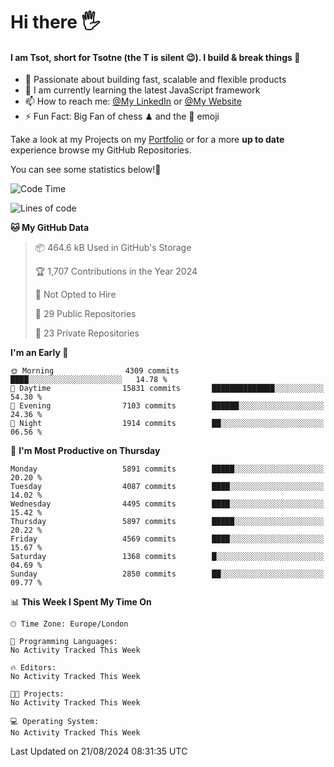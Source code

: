 # Hi there :raised_hand_with_fingers_splayed:
#### I am Tsot, short for Tsotne (the T is silent :wink:). I build & break things :space_invader:
- :telescope: Passionate about building fast, scalable and flexible products
- :seedling: I am currently learning the latest JavaScript framework 
- :mailbox: How to reach me: [@My LinkedIn](https://www.linkedin.com/in/tsotne-gvadzabia/) or [@My Website](https://tsotne.co.uk/contact)
- :zap: Fun Fact: Big Fan of chess ♟ and the 👾 emoji

Take a look at my Projects on my [Portfolio](https://tsotne.co.uk/) or for a more **up to date** experience browse my GitHub Repositories.

You can see some statistics below!:space_invader:
<!--START_SECTION:waka-->
![Code Time](http://img.shields.io/badge/Code%20Time-761%20hrs%202%20mins-blue)

![Lines of code](https://img.shields.io/badge/From%20Hello%20World%20I%27ve%20Written-11.4%20million%20lines%20of%20code-blue)

**🐱 My GitHub Data** 

> 📦 464.6 kB Used in GitHub's Storage 
 > 
> 🏆 1,707 Contributions in the Year 2024
 > 
> 🚫 Not Opted to Hire
 > 
> 📜 29 Public Repositories 
 > 
> 🔑 23 Private Repositories 
 > 
**I'm an Early 🐤** 

```text
🌞 Morning                4309 commits        ████░░░░░░░░░░░░░░░░░░░░░   14.78 % 
🌆 Daytime                15831 commits       ██████████████░░░░░░░░░░░   54.30 % 
🌃 Evening                7103 commits        ██████░░░░░░░░░░░░░░░░░░░   24.36 % 
🌙 Night                  1914 commits        ██░░░░░░░░░░░░░░░░░░░░░░░   06.56 % 
```
📅 **I'm Most Productive on Thursday** 

```text
Monday                   5891 commits        █████░░░░░░░░░░░░░░░░░░░░   20.20 % 
Tuesday                  4087 commits        ████░░░░░░░░░░░░░░░░░░░░░   14.02 % 
Wednesday                4495 commits        ████░░░░░░░░░░░░░░░░░░░░░   15.42 % 
Thursday                 5897 commits        █████░░░░░░░░░░░░░░░░░░░░   20.22 % 
Friday                   4569 commits        ████░░░░░░░░░░░░░░░░░░░░░   15.67 % 
Saturday                 1368 commits        █░░░░░░░░░░░░░░░░░░░░░░░░   04.69 % 
Sunday                   2850 commits        ██░░░░░░░░░░░░░░░░░░░░░░░   09.77 % 
```


📊 **This Week I Spent My Time On** 

```text
🕑︎ Time Zone: Europe/London

💬 Programming Languages: 
No Activity Tracked This Week

🔥 Editors: 
No Activity Tracked This Week

🐱‍💻 Projects: 
No Activity Tracked This Week

💻 Operating System: 
No Activity Tracked This Week
```


 Last Updated on 21/08/2024 08:31:35 UTC
<!--END_SECTION:waka-->
